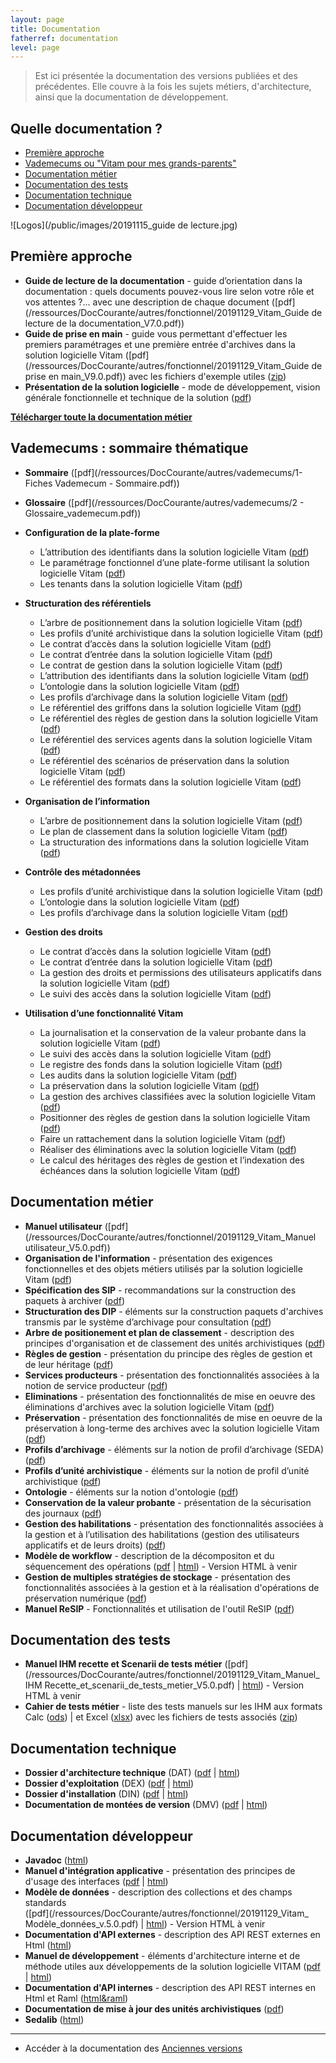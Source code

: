 ```yaml
---
layout: page
title: Documentation
fatherref: documentation
level: page
---
```


> Est ici présentée la documentation des versions publiées et des précédentes.
Elle couvre à la fois les sujets métiers, d'architecture, ainsi que la documentation de développement.

## Quelle documentation ?
* [Première approche](#approche)
* [Vademecums ou "Vitam pour mes grands-parents"](#vademecums)
* [Documentation métier](#doc_metier)
* [Documentation des tests](#doc_test)
* [Documentation technique](#doc_technique)
* [Documentation développeur](#doc_developppeur)

![Logos](/public/images/20191115_guide de lecture.jpg)

<a name="approche"></a>
## Première approche

* **Guide de lecture de la documentation** - guide d’orientation dans la documentation : quels documents pouvez-vous lire selon votre rôle et vos attentes ?... avec une description de chaque document ([pdf](/ressources/DocCourante/autres/fonctionnel/20191129_Vitam_Guide de lecture de la documentation_V7.0.pdf))
* **Guide de prise en main** - guide vous permettant d'effectuer les premiers paramétrages et une première entrée d'archives dans la solution logicielle Vitam
([pdf](/ressources/DocCourante/autres/fonctionnel/20191129_Vitam_Guide de prise en main_V9.0.pdf)) avec les fichiers d'exemple utiles ([zip](http://download.programmevitam.fr/vitam_repository/2.6.1/tests/Jeu_de_tests_Guide_de_prise_en_main_R10.zip))
* **Présentation de la solution logicielle** - mode de développement, vision générale fonctionnelle et technique de la solution
([pdf](/ressources/DocCourante/autres/fonctionnel/20191129_Vitam_Presentation_solution_logicielle_V8.0.pdf))

**[Télécharger toute la documentation métier](/ressources/DocCourante/autres/fonctionnel/20191129_Vitam_documentation.zip)**

<a name="vademecums"></a>
## Vademecums : sommaire thématique


* **Sommaire** ([pdf](/ressources/DocCourante/autres/vademecums/1- Fiches Vademecum - Sommaire.pdf))
* **Glossaire** ([pdf](/ressources/DocCourante/autres/vademecums/2 - Glossaire_vademecum.pdf))

* **Configuration de la plate-forme**
	- L’attribution des identifiants dans la solution logicielle Vitam ([pdf](/ressources/DocCourante/autres/vademecums/Maitre_esclave_vademecum.pdf))
	- Le paramétrage fonctionnel d’une plate-forme utilisant la solution logicielle Vitam ([pdf](/ressources/DocCourante/autres/vademecums/Parametrage_fonc.pdf))
	- Les tenants dans la solution logicielle Vitam ([pdf](/ressources/DocCourante/autres/vademecums/Tenant_vademecum.pdf))
* **Structuration des référentiels**
	- L’arbre de positionnement dans la solution logicielle Vitam ([pdf](/ressources/DocCourante/autres/vademecums/Arbre_positionnement_vademecum.pdf))
	- Les profils d’unité archivistique dans la solution logicielle Vitam ([pdf](/ressources/DocCourante/autres/vademecums/Profil_Unite_Archivistique.pdf))
	- Le contrat d’accès dans la solution logicielle Vitam ([pdf](/ressources/DocCourante/autres/vademecums/Contrat_Acces_vademecum.pdf))
	- Le contrat d’entrée dans la solution logicielle Vitam ([pdf](/ressources/DocCourante/autres/vademecums/Contrat-Entree_vademecum.pdf))
	- Le contrat de gestion dans la solution logicielle Vitam ([pdf](/ressources/DocCourante/autres/vademecums/Contrat_Gestion_vademecum.pdf))
	- L’attribution des identifiants dans la solution logicielle Vitam ([pdf](/ressources/DocCourante/autres/vademecums/Maitre_esclave_vademecum.pdf))
	- L’ontologie dans la solution logicielle Vitam ([pdf](/ressources/DocCourante/autres/vademecums/Ontologie.pdf))
	- Les profils d’archivage dans la solution logicielle Vitam ([pdf](/ressources/DocCourante/autres/vademecums/Profil_archivage.pdf))
	- Le référentiel des griffons dans la solution logicielle Vitam ([pdf](/ressources/DocCourante/autres/vademecums/RGriffon_vademecum.pdf))
	- Le référentiel des règles de gestion dans la solution logicielle Vitam ([pdf](/ressources/DocCourante/autres/vademecums/RRègles_Gestionvademecum.pdf))
	- Le référentiel des services agents dans la solution logicielle Vitam ([pdf](/ressources/DocCourante/autres/vademecums/RServices_Agents_vademecum.pdf))
	- Le référentiel des scénarios de préservation dans la solution logicielle Vitam ([pdf](/ressources/DocCourante/autres/vademecums/RScenario_Preservation_vademecum.pdf))
	- Le référentiel des formats dans la solution logicielle Vitam ([pdf](/ressources/DocCourante/autres/vademecums/RFormat_vademecum.pdf))
* **Organisation de l’information**
	- L’arbre de positionnement dans la solution logicielle Vitam ([pdf](/ressources/DocCourante/autres/vademecums/Arbre_positionnement_vademecum.pdf))
	- Le plan de classement dans la solution logicielle Vitam ([pdf](/ressources/DocCourante/autres/vademecums/Plan_de_classement_vademecum.pdf))
	- La structuration des informations dans la solution logicielle Vitam ([pdf](/ressources/DocCourante/autres/vademecums/Structuration_Information_vademecum.pdf))
* **Contrôle des métadonnées**
	- Les profils d’unité archivistique dans la solution logicielle Vitam ([pdf](/ressources/DocCourante/autres/vademecums/Profil_Unite_Archivistique.pdf))
	- L’ontologie dans la solution logicielle Vitam ([pdf](/ressources/DocCourante/autres/vademecums/Ontologie.pdf))
	- Les profils d’archivage dans la solution logicielle Vitam ([pdf](/ressources/DocCourante/autres/vademecums/Profil_archivage.pdf))
* **Gestion des droits**
	- Le contrat d’accès dans la solution logicielle Vitam ([pdf](/ressources/DocCourante/autres/vademecums/Contrat_Acces_vademecum.pdf))
	- Le contrat d’entrée dans la solution logicielle Vitam ([pdf](/ressources/DocCourante/autres/vademecums/Contrat-Entree_vademecum.pdf))
	- La gestion des droits et permissions des utilisateurs applicatifs dans la solution logicielle Vitam ([pdf](/ressources/DocCourante/autres/vademecums/Habilitations.pdf))
	- Le suivi des accès dans la solution logicielle Vitam ([pdf](/ressources/DocCourante/autres/vademecums/Log_acces_description.pdf))
* **Utilisation d’une fonctionnalité Vitam**
	- La journalisation et la conservation de la valeur probante dans la solution logicielle Vitam ([pdf](/ressources/DocCourante/autres/vademecums/Journalisation.pdf))
	- Le suivi des accès dans la solution logicielle Vitam ([pdf](/ressources/DocCourante/autres/vademecums/Log_acces_description.pdf))
	- Le registre des fonds dans la solution logicielle Vitam ([pdf](/ressources/DocCourante/autres/vademecums/Registre_fonds.pdf))
	- Les audits dans la solution logicielle Vitam ([pdf](/ressources/DocCourante/autres/vademecums/Audit.pdf))
	- La préservation dans la solution logicielle Vitam ([pdf](/ressources/DocCourante/autres/vademecums/Préservation_vademecum.pdf))
	- La gestion des archives classifiées avec la solution logicielle Vitam ([pdf](/ressources/DocCourante/autres/vademecums/Classification_vademecum.pdf))
	- Positionner des règles de gestion dans la solution logicielle Vitam ([pdf](/ressources/DocCourante/autres/vademecums/Reglesgestion_fonctionnement.pdf))
	- Faire un rattachement dans la solution logicielle Vitam ([pdf](/ressources/DocCourante/autres/vademecums/Rattachement_vademecum.pdf))
	- Réaliser des éliminations avec la solution logicielle Vitam ([pdf](/ressources/DocCourante/autres/vademecums/Elimination_vademecum.pdf))
	- Le calcul des héritages des règles de gestion et l’indexation des échéances dans la solution logicielle Vitam ([pdf](/ressources/DocCourante/autres/vademecums/Echeances.pdf))

<a name="doc_metier"></a>
## Documentation métier

* **Manuel utilisateur** ([pdf](/ressources/DocCourante/autres/fonctionnel/20191129_Vitam_Manuel utilisateur_V5.0.pdf))
* **Organisation de l'information** - présentation des exigences fonctionnelles et des objets métiers utilisés par la solution logicielle Vitam
([pdf](/ressources/DocCourante/autres/fonctionnel/20191129_Vitam_Organisation_information_V9.0.pdf))
* **Spécification des SIP** - recommandations sur la construction des paquets
à archiver ([pdf](/ressources/DocCourante/autres/fonctionnel/20191129_Vitam_Structuration_des_SIP_V10.0.pdf))
* **Structuration des DIP** - éléments sur la construction paquets d'archives transmis par le système d’archivage pour consultation
([pdf](/ressources/DocCourante/autres/fonctionnel/20191129_Vitam_Structuration_des_DIP_V9.0.pdf))
* **Arbre de positionement et plan de classement** - description des principes d'organisation et de classement des unités archivistiques
([pdf](/ressources/DocCourante/autres/fonctionnel/20191129_Vitam_ArbresEtPlans_V8.0.pdf))
* **Règles de gestion** - présentation du principe des règles de gestion et de leur héritage
([pdf](/ressources/DocCourante/autres/fonctionnel/20191129_Vitam_Règles_de_gestion_V9.pdf))
* **Services producteurs** - présentation des fonctionnalités associées à la
notion de service producteur ([pdf](/ressources/DocCourante/autres/fonctionnel/20191129_Vitam_Services_producteurs_V8.pdf))
* **Eliminations** - présentation des fonctionnalités de mise en oeuvre des éliminations d'archives avec la solution logicielle Vitam ([pdf](/ressources/DocCourante/autres/fonctionnel/20191129_Vitam_Elimination_V.4.0.pdf))
* **Préservation** - présentation des fonctionnalités de mise en oeuvre de la préservation à long-terme des archives avec la solution logicielle Vitam ([pdf](/ressources/DocCourante/autres/fonctionnel/20191129_Vitam_Preservation_3.0.pdf))
* **Profils d’archivage** - éléments sur la notion de profil d’archivage (SEDA) ([pdf](/ressources/DocCourante/autres/fonctionnel/20191129_Vitam_ProfilsDarchivage_V.8.0.pdf))
* **Profils d’unité archivistique** - éléments sur la notion de profil d’unité archivistique ([pdf](/ressources/DocCourante/autres/fonctionnel/20191129_Vitam_ProfilsDuniteArchivistique_V7.0.pdf))
* **Ontologie** - éléments sur la notion d'ontologie ([pdf](/ressources/DocCourante/autres/fonctionnel/20191129_Vitam_Ontologie_V.7.0.pdf))
* **Conservation de la valeur probante** - présentation de la sécurisation des journaux ([pdf](/ressources/DocCourante/autres/fonctionnel/20191129_Vitam_Conservation_de_la_valeur_probante_V9.0.pdf))
* **Gestion des habilitations** - présentation des fonctionnalités associées à la gestion et à
l’utilisation des habilitations (gestion des utilisateurs applicatifs et de leurs droits) ([pdf](/ressources/DocCourante/autres/fonctionnel/20191129_Vitam_Gestion_habilitations_V8.0.pdf))
* **Modèle de workflow**  - description de la décompositon et du séquencement des
 opérations ([pdf](/ressources/DocCourante/autres/fonctionnel/20191129_Vitam_Modèle_workflow_v5.0.pdf) \| [html](/ressources/DocCourante/html/workflow-model)) - Version HTML à venir
* **Gestion de multiples stratégies de stockage** - présentation des fonctionnalités associées à la gestion et à la réalisation d'opérations de préservation numérique ([pdf](/ressources/DocCourante/autres/fonctionnel/20191129_Vitam_Multi_strategies_1.0.pdf))
* **Manuel ReSIP** - Fonctionnalités et utilisation de l'outil ReSIP ([pdf](/ressources/DocCourante/autres/fonctionnel/VITAM_manuel_ReSIP.pdf))

<a name="doc_test"></a>
## Documentation des tests

* **Manuel IHM recette et Scenarii de tests métier** ([pdf](/ressources/DocCourante/autres/fonctionnel/20191129_Vitam_Manuel_ IHM Recette_et_scenarii_de_tests_metier_V5.0.pdf)
\| [html](/ressources/DocCourante/html/ihm-recette)) - Version HTML à venir
* **Cahier de tests métier** - liste des tests manuels sur les IHM aux formats Calc ([ods](/ressources/DocCourante/autres/fonctionnel/cahier-de-recette-fonctionnel.ods)) \| et Excel ([xlsx](/ressources/DocCourante/autres/fonctionnel/cahier-de-recette-fonctionnel.xlsx)) avec les fichiers de tests associés ([zip](http://download.programmevitam.fr/vitam_repository/2.6.1/tests/Jeux_de_tests_fonctionnels_RELEASE10.zip))


<a name="doc_technique"></a>
## Documentation technique

* **Dossier d'architecture technique** (DAT) ([pdf](/ressources/DocCourante/pdf/vitam-architecture.2.15.1-1.pdf) \| [html](/ressources/DocCourante/html/archi))
* **Dossier d'exploitation** (DEX) ([pdf](/ressources/DocCourante/pdf/vitam-documentation-exploitation.2.15.1-1.pdf) \| [html](/ressources/DocCourante/html/exploitation))
* **Dossier d'installation** (DIN) ([pdf](/ressources/DocCourante/pdf/vitam-documentation-installation.2.15.1-1.pdf) \| [html](/ressources/DocCourante/html/installation))
* **Documentation de montées de version** (DMV) ([pdf](/ressources/DocCourante/pdf/vitam-documentation-migration.2.15.1-1.pdf) \| [html](/ressources/DocCourante/html/migration))

<a name="doc_developpeur"></a>
## Documentation développeur

* **Javadoc** ([html](/ressources/DocCourante/javadoc))
* **Manuel d'intégration applicative** - présentation des principes de d'usage des interfaces ([pdf](/ressources/DocCourante/pdf/vitam-manuel-integration.2.15.1-1.pdf) \| [html](/ressources/DocCourante/html/manuel-integration))
* **Modèle de données** - description des collections et des champs standards  
([pdf](/ressources/DocCourante/autres/fonctionnel/20191129_Vitam_ Modèle_données_v.5.0.pdf) \| [html](/ressources/DocCourante/html/data-model)) - Version HTML à venir
* **Documentation d'API externes** - description des API REST externes en Html ([html](/ressources/DocCourante/raml/externe))
* **Manuel de développement** - éléments d'architecture interne et de méthode utiles aux développements de la solution logicielle VITAM ([pdf](/ressources/DocCourante/pdf/vitam-manuel-developpement.2.15.1-1.pdf)
\| [html](/ressources/DocCourante/html/manuel-dev))
* **Documentation d'API internes** - description des API REST internes en Html et Raml ([html&raml](/ressources/DocCourante/raml/interne/))
* **Documentation de mise à jour des unités archivistiques** ([pdf](/ressources/DocCourante/pdf/vitam-maj-au.2.15.1-1.pdf))
* **Sedalib** ([html](/http://download.programmevitam.fr/resip/1.1/javadoc-sedalib1.1/))


<hr/>


* Accéder à la documentation des [Anciennes versions](/pages/documentation/liste_doc_ancienne/)
